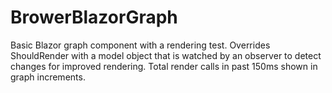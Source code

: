 # BrowerBlazorGraph

Basic Blazor graph component with a rendering test. Overrides ShouldRender with a model object that is watched by an observer to detect changes for improved rendering. Total render calls in past 150ms shown in graph increments.

